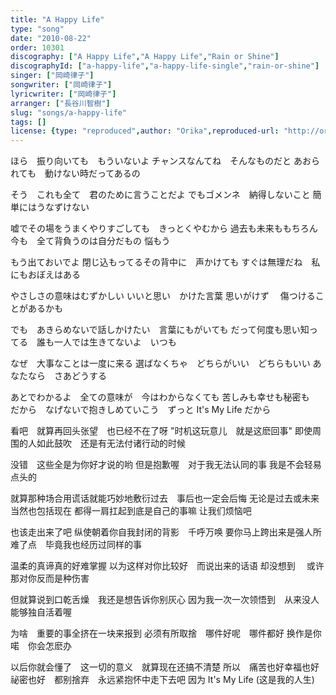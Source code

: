 ```yaml
---
title: "A Happy Life"
type: "song"
date: "2010-08-22"
order: 10301
discography: ["A Happy Life","A Happy Life","Rain or Shine"]
discographyId: ["a-happy-life","a-happy-life-single","rain-or-shine"]
singer: ["岡崎律子"]
songwriter: ["岡崎律子"]
lyricwriter: ["岡崎律子"]
arranger: ["長谷川智樹"]
slug: "songs/a-happy-life"
tags: []
license: {type: "reproduced",author: "Orika",reproduced-url: "http://orikamushi.myweb.hinet.net/",reproduced-website: "織歌蟲網站"}
---
```


ほら　振り向いても　もういないよ 
チャンスなんてね　そんなものだと 
あおられても　動けない時だってあるの 

そう　これも全て　君のために言うことだよ 
でもゴメンネ　納得しないこと 
簡単にはうなずけない 

嘘でその場をうまくやりすごしても　きっとくやむから 
過去も未来ももちろん今も　全て背負うのは自分だもの 
悩もう 

もう出ておいでよ 
閉じ込もってるその背中に　声かけても 
すぐは無理だね　私にもおぼえはある 

やさしさの意味はむずかしい 
いいと思い　かけた言葉 
思いがけず 　傷つけることがあるかも 

でも　あきらめないで話しかけたい　言葉にもがいても 
だって何度も思い知ってる　誰も一人では生きてないよ　いつも 

なぜ　大事なことは一度に来る 
選ばなくちゃ　どちらがいい　どちらもいい 
あなたなら　さあどうする 

あとでわかるよ　全ての意味が　今はわからなくても 
苦しみも幸せも秘密も　だから　なげないで抱きしめていこう　ずっと 
It's My Life だから

看吧　就算再回头张望　也已经不在了呀 
"时机这玩意儿　就是这麽回事" 
即使周围的人如此鼓吹　还是有无法付诸行动的时候 

没错　这些全是为你好才说的哟 
但是抱歉喔　对于我无法认同的事 
我是不会轻易点头的 

就算那种场合用谎话就能巧妙地敷衍过去　事后也一定会后悔 
无论是过去或未来当然也包括现在 都得一肩扛起到底是自己的事嘛 
让我们烦恼吧 

也该走出来了吧 
纵使朝着你自我封闭的背影　千呼万唤 
要你马上跨出来是强人所难了点　毕竟我也经历过同样的事 

温柔的真谛真的好难掌握 
以为这样对你比较好　而说出来的话语 
却没想到 　或许那对你反而是种伤害 

但就算说到口乾舌燥　我还是想告诉你别灰心 
因为我一次一次领悟到　从来没人能够独自活着喔 

为啥　重要的事全挤在一块来报到 
必须有所取捨　哪件好呢　哪件都好 
换作是你　喏　你会怎麽办 

以后你就会懂了　这一切的意义　就算现在还搞不清楚 
所以　痛苦也好幸福也好祕密也好　都别捨弃　永远紧抱怀中走下去吧 
因为 It's My Life (这是我的人生)
